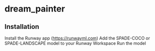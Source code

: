 # dream_painter
 
## Installation
Install the Runway app (https://runwayml.com)
Add the SPADE-COCO or SPADE-LANDSCAPE model to your Runway Workspace
Run the model
